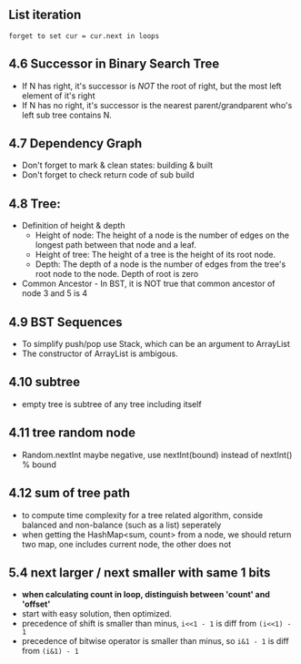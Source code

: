 
## List iteration
    forget to set cur = cur.next in loops
## 4.6 Successor in Binary Search Tree
- If N has right, it's successor is *NOT* the root of right, but the most left element of it's right
- If N has no right, it's successor is the nearest parent/grandparent who's left sub tree contains N.
## 4.7 Dependency Graph
- Don't forget to mark & clean states: building & built
- Don't forget to check return code of sub build
## 4.8 Tree:
- Definition of height & depth
	* Height of node: The height of a node is the number of edges on the longest path between that node and a leaf.
	* Height of tree:  The height of a tree is the height of its root node.
	* Depth: The depth of a node is the number of edges from the tree's root node to the node. Depth of root is zero
- Common Ancestor
        - In BST, it is NOT true that common ancestor of node 3 and 5 is 4
        
## 4.9 BST Sequences
- To simplify push/pop use Stack<T>, which can be an argument to ArrayList<T> 
- The constructor of ArrayList<Integer> is ambigous.
    
## 4.10 subtree
- empty tree is subtree of any tree including itself
    
## 4.11 tree random node
- Random.nextInt maybe negative, use nextInt(bound) instead of nextInt() % bound
    
## 4.12 sum of tree path
- to compute time complexity for a tree related algorithm, conside balanced and non-balance (such as a list) seperately
- when getting the HashMap<sum, count> from a node, we should return two map, one includes current node, the other does not 
    
## 5.4 next larger / next smaller with same 1 bits
- **when calculating count in loop, distinguish between 'count' and 'offset'**
- start with easy solution, then optimized.
- precedence of shift is smaller than minus, ```i<<1 - 1``` is diff from ```(i<<1) - 1```
- precedence of bitwise operator is smaller than minus, so ```i&1 - 1``` is diff from ```(i&1) - 1```